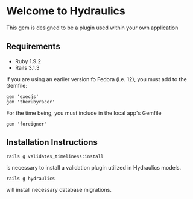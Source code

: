 # Welcome to Hydraulics

This gem is designed to be a plugin used within your own application


## Requirements

* Ruby 1.9.2
* Rails 3.1.3

If you are using an earlier version fo Fedora (i.e. 12), you must add to the Gemfile:

    gem 'execjs'
    gem 'therubyracer'

For the time being, you must include in the local app's Gemfile

    gem 'foreigner'

## Installation Instructions

    rails g validates_timeliness:install
is necessary to install a validation plugin utilized in Hydraulics models.

    rails g hydraulics
    
will install necessary database migrations.